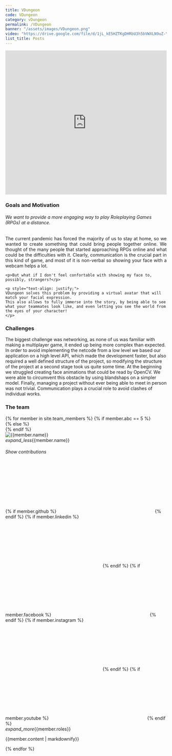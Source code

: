```yaml
---
title: VDungeon
code: VDungeon
category: vDungeon
permalink: /VDungeon
banner: "/assets/images/VDungeon.png"
video: "https://drive.google.com/file/d/1jL_kE5HZTKgDHRbU3h5bVWXLN9uZ-Y48/preview"
list_title: Posts
---
```


  <div class="row">
    <div class="col s12 m10 offset-m1">
      <div class="video-container">
        <iframe src="https://drive.google.com/file/d/1vWwAvstuZiCn9L2g9PVEvxkBK_8MLckx/preview" width="100%" height="450px" frameborder="0" allowfullscreen></iframe>
      </div>
    </div>
  </div>

<div class="row">
  <div class="col s12 m7">
    <h3> Goals and Motivation </h3>
    <h6> We want to provide a more engaging way to play Roleplaying Games (RPGs) at a distance. </h6>
    <p style="text-align: justify;">
    The current pandemic has forced the majority of us to stay at home, so we wanted to create something that could bring people together online.
    We thought of the many people that started approaching RPGs online and what could be the difficulties with it.
    Clearly, communication is the crucial part in this kind of game, and most of it is non-verbal so showing your face with a webcam helps a lot.
    </p>

    <p>But what if I don't feel confortable with showing my face to, possibly, strangers?</p>

    <p style="text-align: justify;">
    VDungeon solves this problem by providing a virtual avatar that will match your facial expression.
    This also allows to fully immerse into the story, by being able to see what your teammates look like, and even letting you see the world from the eyes of your character!
    </p>
  </div>
</div>

<div class="row">
  <div class="col s12 m7 offset-m5">
    <h3> Challenges </h3>
    The biggest challenge was networking, as none of us was familiar with
making a multiplayer game, it ended up being more complex than expected. In
order to avoid implementing the netcode from a low level we based our
application on a high level API, which made the development faster, but also
required a well defined structure of the project, so modifying the structure of
the project at a second stage took us quite some time.  At the beginning we
struggled creating face animations that could be read by OpenCV. We were able
to circumvent this obstacle by using blandshaps on a simpler model.
    Finally, managing a project without ever being able to meet in person was not trivial. Communication plays a crucial role to avoid clashes of individual works.

  </div>
</div>


### The team

<div class="row">
  <div class="col m3 l2"></div>
{% for member in site.team_members %}
  {% if member.abc == 5 %}
  <div class="col s12 m6 l5 offset-l2">
  {% else %}
  <div class="col s12 m6 l5">
  {% endif %}
    <div class="card horizontal blue-grey darken-1">
      <div class="card-image waves-effect waves-block waves-light">
        <img class="activator" src="{{member.portrait}}" alt="{{member.name}}">
      </div>
      <div class="card-stacked">
        <div class="card-content">
          <span class="card-title activator"><i class="material-icons right">expand_less</i>{{member.name}}</span>
          <h6 class="activator">Show contributions</h6>
        </div>
        <div class="card-action">
          {% if member.github %}
          <a href="https://github.com/{{ member.github| cgi_escape | escape }}"><svg class="svg-icon"><use xlink:href="{{ '/assets/minima-social-icons.svg#github' | relative_url }}"></use></svg></a>
          {% endif %}
          {% if member.linkedin %}
          <a href="https://www.linkedin.com/in/{{ member.linkedin| cgi_escape | escape }}"><svg class="svg-icon"><use xlink:href="{{ '/assets/minima-social-icons.svg#linkedin' | relative_url }}"></use></svg></a>
          {% endif %}
          {% if member.facebook %}
          <a href="https://www.facebook.com/{{ member.facebook| cgi_escape | escape }}"><svg class="svg-icon"><use xlink:href="{{ '/assets/minima-social-icons.svg#facebook' | relative_url }}"></use></svg></a>
          {% endif %}
          {% if member.instagram %}
          <a href="https://www.instagram.com/{{ member.instagram| cgi_escape | escape }}"><svg class="svg-icon"><use xlink:href="{{ '/assets/minima-social-icons.svg#instagram' | relative_url }}"></use></svg></a>
          {% endif %}
          {% if member.youtube %}
          <a href="https://youtube.com/{{ member.youtube| cgi_escape | escape }}"><svg class="svg-icon"><use xlink:href="{{ '/assets/minima-social-icons.svg#youtube' | relative_url }}"></use></svg></a>
          {% endif %}
        </div>
      </div>
      <div class="card-reveal blue-grey darken-2">
        <span class="card-title grey-text text-darken-4"><i class="material-icons right">expand_more</i>{{member.roles}}</span>
        <p>{{member.content | markdownify}}</p>
      </div>
    </div>
  </div>
{% endfor %}
</div>

